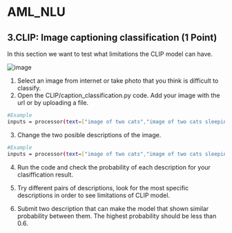 # AML_NLU

## 3.CLIP: Image captioning classification (1 Point)
In this section we want to test what limitations the CLIP model can have. 

![image](https://user-images.githubusercontent.com/98495468/187804121-3107c28a-1fc8-47eb-8cf0-e8fb9721da4d.png)

1. Select an image from internet or take photo that you think is difficult to classify.
2. Open the CLIP/caption_classification.py code. Add your image with the url or by uploading a file.

```bash
#Example
inputs = processor(text=["image of two cats","image of two cats sleeping"], images=image, return_tensors="pt", padding=True)
```
3. Change the two posible descriptions of the image.
```bash
#Example
inputs = processor(text=["image of two cats","image of two cats sleeping"], images=image, return_tensors="pt", padding=True)
```

4. Run the code and check the probability of each description for your clasiffication result.

5. Try different pairs of descriptions, look for   the most specific descriptions in order to see  limitations of CLIP model.
6. Submit two description that can make the model  that shown similar probability between them. The highest probability should be less than 0.6.
